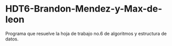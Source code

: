 HDT6-Brandon-Mendez-y-Max-de-leon
=================================
Programa que resuelve la hoja de trabajo no.6 de algoritmos y estructura de datos.
